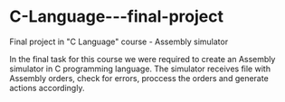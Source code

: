 # C-Language---final-project
Final project in "C Language" course - Assembly simulator 

In the final task for this course we were required to create an Assembly simulator in C programming language.
The simulator receives file with Assembly orders, check for errors, proccess the orders and generate actions accordingly. 
